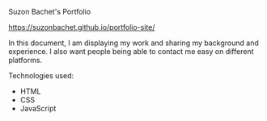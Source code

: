 Suzon Bachet's Portfolio

https://suzonbachet.github.io/portfolio-site/

In this document, I am displaying my work and sharing my background and experience. I also want people being able to contact me easy on different platforms. 

Technologies used: 
- HTML
- CSS
- JavaScript






